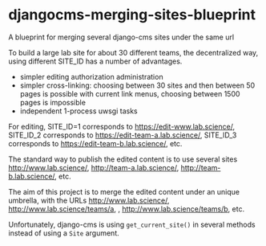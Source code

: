 # djangocms-merging-sites-blueprint
A blueprint for merging several django-cms sites under the same url

To build a large lab site for about 30 different teams, the decentralized way, using different SITE_ID
has a number of advantages.
- simpler editing authorization administration
- simpler cross-linking:
    choosing between 30 sites and then between 50 pages is possible
    with current link menus, choosing between 1500 pages is impossible
- independent 1-process uwsgi tasks

For editing, SITE_ID=1 corresponds to https://edit-www.lab.science/,
SITE_ID_2 corresponds to https://edit-team-a.lab.science/,
SITE_ID_3 corresponds to https://edit-team-b.lab.science/, etc.

The standard way to publish the edited content is to use several sites
http://www.lab.science/,  http://team-a.lab.science/,  http://team-b.lab.science/, etc.

The aim of this project is to merge the edited content under an unique umbrella, with the URLs
http://www.lab.science/, http://www.lab.science/teams/a, , http://www.lab.science/teams/b, etc.

Unfortunately, django-cms is using `get_current_site()` in several methods instead of using a `Site` argument. 
